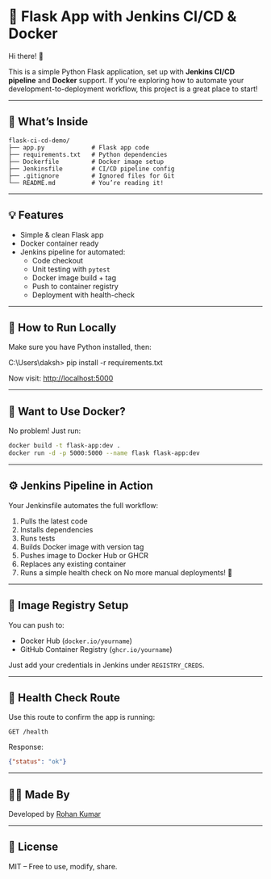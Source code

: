 # 🚀 Flask App with Jenkins CI/CD & Docker

Hi there! 👋

This is a simple Python Flask application, set up with **Jenkins CI/CD pipeline** and **Docker** support. If you're exploring how to automate your development-to-deployment workflow, this project is a great place to start!

---

## 📁 What’s Inside

```
flask-ci-cd-demo/
├── app.py             # Flask app code
├── requirements.txt   # Python dependencies
├── Dockerfile         # Docker image setup
├── Jenkinsfile        # CI/CD pipeline config
├── .gitignore         # Ignored files for Git
└── README.md          # You’re reading it!
```

---

## 💡 Features

- Simple & clean Flask app
- Docker container ready
- Jenkins pipeline for automated:
  - Code checkout
  - Unit testing with `pytest`
  - Docker image build + tag
  - Push to container registry
  - Deployment with health-check

---

## 🧪 How to Run Locally

Make sure you have Python installed, then:

C:\Users\daksh> pip install -r requirements.txt


Now visit: [http://localhost:5000](http://localhost:5000)

---

## 🐳 Want to Use Docker?

No problem! Just run:

```bash
docker build -t flask-app:dev .
docker run -d -p 5000:5000 --name flask flask-app:dev
```

---

## ⚙️ Jenkins Pipeline in Action

Your Jenkinsfile automates the full workflow:

1. Pulls the latest code
2. Installs dependencies
3. Runs tests
4. Builds Docker image with version tag
5. Pushes image to Docker Hub or GHCR
6. Replaces any existing container
7. Runs a simple health check on 
No more manual deployments! 🚀

---

## 🔐 Image Registry Setup

You can push to:

- Docker Hub (`docker.io/yourname`)
- GitHub Container Registry (`ghcr.io/yourname`)

Just add your credentials in Jenkins under `REGISTRY_CREDS`.

---

## 🧠 Health Check Route

Use this route to confirm the app is running:

```http
GET /health
```

Response:
```json
{"status": "ok"}
```

---

## 👨‍💻 Made By

Developed by [Rohan Kumar](https://github.com/rohanengineeringpathx)

---

## 📝 License

MIT – Free to use, modify, share.
